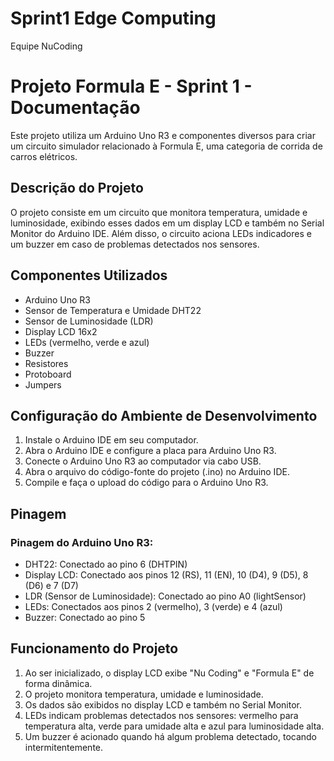 # Sprint1 Edge Computing 
Equipe NuCoding
# Projeto Formula E - Sprint 1 - Documentação

Este projeto utiliza um Arduino Uno R3 e componentes diversos para criar um circuito simulador relacionado à Formula E, uma categoria de corrida de carros elétricos.

## Descrição do Projeto

O projeto consiste em um circuito que monitora temperatura, umidade e luminosidade, exibindo esses dados em um display LCD e também no Serial Monitor do Arduino IDE. Além disso, o circuito aciona LEDs indicadores e um buzzer em caso de problemas detectados nos sensores.

## Componentes Utilizados

- Arduino Uno R3
- Sensor de Temperatura e Umidade DHT22
- Sensor de Luminosidade (LDR)
- Display LCD 16x2
- LEDs (vermelho, verde e azul)
- Buzzer
- Resistores
- Protoboard
- Jumpers

## Configuração do Ambiente de Desenvolvimento

1. Instale o Arduino IDE em seu computador.
2. Abra o Arduino IDE e configure a placa para Arduino Uno R3.
3. Conecte o Arduino Uno R3 ao computador via cabo USB.
4. Abra o arquivo do código-fonte do projeto (.ino) no Arduino IDE.
5. Compile e faça o upload do código para o Arduino Uno R3.

## Pinagem

### Pinagem do Arduino Uno R3:

- DHT22: Conectado ao pino 6 (DHTPIN)
- Display LCD: Conectado aos pinos 12 (RS), 11 (EN), 10 (D4), 9 (D5), 8 (D6) e 7 (D7)
- LDR (Sensor de Luminosidade): Conectado ao pino A0 (lightSensor)
- LEDs: Conectados aos pinos 2 (vermelho), 3 (verde) e 4 (azul)
- Buzzer: Conectado ao pino 5

## Funcionamento do Projeto

1. Ao ser inicializado, o display LCD exibe "Nu Coding" e "Formula E" de forma dinâmica.
2. O projeto monitora temperatura, umidade e luminosidade.
3. Os dados são exibidos no display LCD e também no Serial Monitor.
4. LEDs indicam problemas detectados nos sensores: vermelho para temperatura alta, verde para umidade alta e azul para luminosidade alta.
5. Um buzzer é acionado quando há algum problema detectado, tocando intermitentemente.
